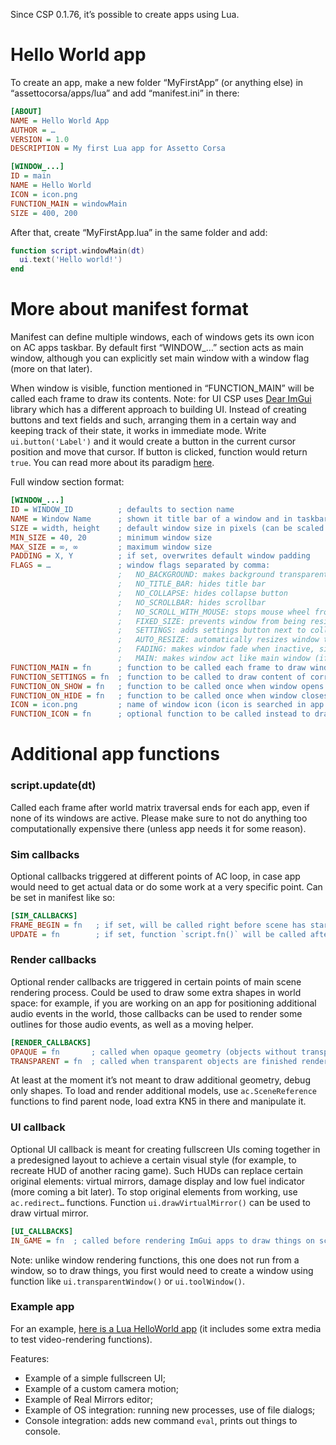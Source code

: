 Since CSP 0.1.76, it’s possible to create apps using Lua.

# Hello World app

To create an app, make a new folder “MyFirstApp” (or anything else) in “assettocorsa/apps/lua” and add “manifest.ini” in there:

```ini
[ABOUT]
NAME = Hello World App
AUTHOR = …
VERSION = 1.0
DESCRIPTION = My first Lua app for Assetto Corsa

[WINDOW_...]
ID = main
NAME = Hello World
ICON = icon.png
FUNCTION_MAIN = windowMain
SIZE = 400, 200
```

After that, create “MyFirstApp.lua” in the same folder and add:

```lua
function script.windowMain(dt)
  ui.text('Hello world!')
end
```

# More about manifest format

Manifest can define multiple windows, each of windows gets its own icon on AC apps taskbar. By default first “WINDOW_…” section acts as main window, although you can explicitly set main window with a window flag (more on that later).

When window is visible, function mentioned in “FUNCTION_MAIN” will be called each frame to draw its contents. Note: for UI CSP uses [Dear ImGui](https://github.com/ocornut/imgui) library which has a different approach to building UI. Instead of creating buttons and text fields and such, arranging them in a certain way and keeping track of their state, it works in immediate mode. Write `ui.button('Label')` and it would create 
a button in the current cursor position and move that cursor. If button is clicked, function would return `true`. You can read more about its
paradigm [here](https://github.com/ocornut/imgui/wiki#about-the-imgui-paradigm).

Full window section format:

```ini
[WINDOW_...]
ID = WINDOW_ID          ; defaults to section name
NAME = Window Name      ; shown it title bar of a window and in taskbar
SIZE = width, height    ; default window size in pixels (can be scaled based on global UI scaling parameter)
MIN_SIZE = 40, 20       ; minimum window size
MAX_SIZE = ∞, ∞         ; maximum window size
PADDING = X, Y          ; if set, overwrites default window padding
FLAGS = …               ; window flags separated by comma:
                        ;   NO_BACKGROUND: makes background transparent
                        ;   NO_TITLE_BAR: hides title bar
                        ;   NO_COLLAPSE: hides collapse button
                        ;   NO_SCROLLBAR: hides scrollbar 
                        ;   NO_SCROLL_WITH_MOUSE: stops mouse wheel from scrolling
                        ;   FIXED_SIZE: prevents window from being resized
                        ;   SETTINGS: adds settings button next to collapse and close buttons in title bar, opening settings window
                        ;   AUTO_RESIZE: automatically resizes window to fit its content
                        ;   FADING: makes window fade when inactive, similar to chat app
                        ;   MAIN: makes window act like main window (if not set, first window gets that role)
FUNCTION_MAIN = fn      ; function to be called each frame to draw window content
FUNCTION_SETTINGS = fn  ; function to be called to draw content of corresponding settings window (only with “SETTINGS” flag)
FUNCTION_ON_SHOW = fn   ; function to be called once when window opens
FUNCTION_ON_HIDE = fn   ; function to be called once when window closes
ICON = icon.png         ; name of window icon (icon is searched in app folder)
FUNCTION_ICON = fn      ; optional function to be called instead to draw a window icon, for dynamic icons
```

# Additional app functions

### script.update(dt)

Called each frame after world matrix traversal ends for each app, even if none of its windows are active. Please make sure to not do anything too computationally expensive there (unless app needs it for some reason).

### Sim callbacks

Optional callbacks triggered at different points of AC loop, in case app would need to get actual data or do some work at a very specific point. Can be set in manifest like so:

```ini
[SIM_CALLBACKS]
FRAME_BEGIN = fn   ; if set, will be called right before scene has started rendering (can be used to move camera around)
UPDATE = fn        ; if set, function `script.fn()` will be called after a whole simulation update
```

### Render callbacks

Optional render callbacks are triggered in certain points of main scene rendering process. Could be used to draw some extra shapes in world space: for example, if you are working on an app for positioning additional audio events in the world, those callbacks can be used to render some outlines for those audio events, as well as a moving helper.

```ini
[RENDER_CALLBACKS]
OPAQUE = fn       ; called when opaque geometry (objects without transparent flag) has finished rendering
TRANSPARENT = fn  ; called when transparent objects are finished rendering
```

At least at the moment it’s not meant to draw additional geometry, debug only shapes. To load and render additional models, use `ac.SceneReference` functions to find parent node, load extra KN5 in there and manipulate it.

### UI callback

Optional UI callback is meant for creating fullscreen UIs coming together in a predesigned layout to achieve a certain visual style (for example, to recreate HUD of another racing game). Such HUDs can replace certain original elements: virtual mirrors, damage display and low fuel indicator (more coming a bit later). To stop original elements from working, use `ac.redirect…` functions. Function `ui.drawVirtualMirror()` can be used to draw virtual mirror.

```ini
[UI_CALLBACKS]
IN_GAME = fn  ; called before rendering ImGui apps to draw things on screen
```

Note: unlike window rendering functions, this one does not run from a window, so to draw things, you first would need to create a window using function like `ui.transparentWindow()` or `ui.toolWindow()`.

### Example app

For an example, [here is a Lua HelloWorld app](https://files.acstuff.ru/shared/0Zlg/lua-example-HelloWorld.zip) (it includes some extra media to test video-rendering functions).

Features:
- Example of a simple fullscreen UI;
- Example of a custom camera motion;
- Example of Real Mirrors editor;
- Example of OS integration: running new processes, use of file dialogs;
- Console integration: adds new command `eval`, prints out things to console.